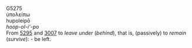 <body>
  <p>G5275<br>  ὑπολείπω  <br> hupoleipō  <br><i>hoop-ol-i‘-po </i><br>From <a href="g5295.htm">5295</a> and <a href="g3007.htm">3007</a>  to <i>leave</i> <i>under</i> (<i>behind</i>), that is, (passively) to <i>remain</i> (<i>survive</i>): - be left.<br></p>
 </body>